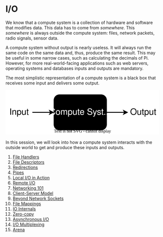 # I/O

We know that a compute system is a collection of hardware and software that modifies data.
This data has to come from _somewhere_.
This _somewhere_ is always outside the compute system:
files, network packets, radio signals, sensor data.

A compute system without output is nearly useless.
It will always run the same code on the same data and, thus, produce the same result.
This may be useful in some narrow cases, such as calculating the decimals of Pi.
However, for more real-world-facing applications such as web servers, operating systems and databases inputs and outputs are mandatory.

The most simplistic representation of a compute system is a black box that receives some input and delivers some output.

![Compute System - Oversimplified](../media/compute-system-oversimplified.svg)

In this session, we will look into how a compute system interacts with the outside world to get and produce these inputs and outputs.

1. [File Handlers](../../file-handlers/reading/file-handlers.md)
1. [File Descriptors](../../file-descriptors/reading/file-descriptors.md)
1. [Redirections](../../redirections/reading/redirections.md)
1. [Pipes](../../pipes/reading/pipes.md)
1. [Local I/O in Action](../../local-io-in-action/reading/local-io-in-action.md)
1. [Remote I/O](../../remote-io/reading/remote-io.md)
1. [Networking 101](../../networking-101/reading/networking-101.md)
1. [Client-Server Model](../../client-server-model/reading/client-server-model.md)
1. [Beyond Network Sockets](../../beyond-network-sockets/reading/beyond-network-sockets.md)
1. [File Mappings](../../file-mappings/reading/file-mappings.md)
1. [IO Internals](../../io-internals/reading/io-internals.md)
1. [Zero-copy](../../zero-copy/reading/zero-copy.md)
1. [Asynchronous I/O](../../async-io/reading/async-io.md)
1. [I/O Multiplexing](../../io-multiplexing/reading/io-multiplexing.md)
1. [Arena](../../arena/reading/arena.md)

